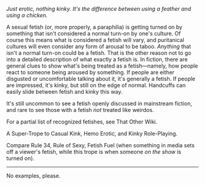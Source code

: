 _Just erotic, nothing kinky. It's the difference between using a feather and using a chicken._

A sexual fetish (or, more properly, a paraphilia) is getting turned on by something that isn't considered a normal turn-on by one's culture. Of course this means what is considered a fetish will vary, and puritanical cultures will even consider any form of arousal to be taboo. _Anything_ that isn't a normal turn-on could be a fetish. That is the other reason not to go into a detailed description of what exactly a fetish is. In fiction, there are general clues to show what's being treated as a fetish—namely, how people react to someone being aroused by something. If people are either disgusted or uncomfortable talking about it, it's generally a fetish. If people are impressed, it's kinky, but still on the edge of normal. Handcuffs can easily slide between fetish and kinky this way.

It's still uncommon to see a fetish openly discussed in mainstream fiction, and rare to see those with a fetish _not_ treated like weirdos.

For a partial list of recognized fetishes, see That Other Wiki.

A Super-Trope to Casual Kink, Hemo Erotic, and Kinky Role-Playing.

Compare Rule 34, Rule of Sexy, Fetish Fuel (when something in media sets off a viewer's fetish, while this trope is when someone _on the show_ is turned on).

___

No examples, please.